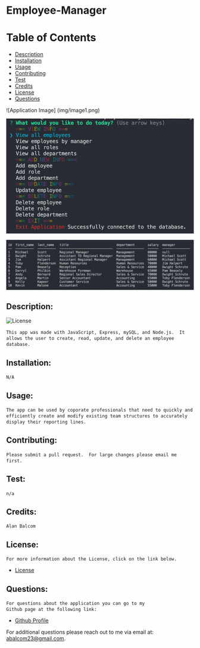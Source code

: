 # Employee-Manager

# Table of Contents

- [Description](#description)
- [Installation](#installation)
- [Usage](#usage)
- [Contributing](#contributing)
- [Test](#test)
- [Credits](#credits)
- [License](#license)
- [Questions](#questions)

![Application Image] (img/image1.png)

![Application Image](img/image1.png)

![Application Image](img/image2.png)

## Description:
![License](https://img.shields.io/badge/License-ISC-blue.svg "License Badge")

    This app was made with JavaScript, Express, mySQL, and Node.js.  It allows the user to create, read, update, and delete an employee database.

## Installation:
    N/A

## Usage:
    The app can be used by coporate professionals that need to quickly and efficiently create and modify existing team structures to accurately display their reporting lines.

## Contributing:
    Please submit a pull request.  For large changes please email me first.

## Test: 
    n/a

## Credits:
    Alan Balcom

## License:
    For more information about the License, click on the link below.

- [License](https://opensource.org/licenses/ISC)

##  Questions:
    For questions about the application you can go to my 
    Github page at the following link:

- [Github Profile](https://github.com/abalcs)

For additional questions please reach out to me via email at: abalcom23@gmail.com.